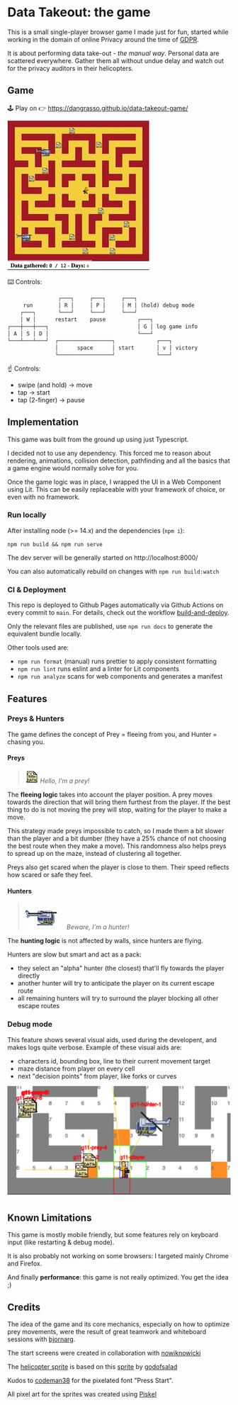 # Data Takeout: the game

This is a small single-player browser game I made just for fun, started while working in the domain of online Privacy around the time of [GDPR](https://en.wikipedia.org/wiki/General_Data_Protection_Regulation).

It is about performing data take-out - _the manual way_.
Personal data are scattered everywhere. Gather them all without undue delay and watch out for the privacy auditors in their helicopters.

## Game

🕹 Play on 👉 https://dangrasso.github.io/data-takeout-game/

![demo](img/_docs/demo.gif)

⌨️ Controls:
```
                ┌───┐     ┌───┐     ┌───┐
     run        │ R │     │ P │     │ M │ (hold) debug mode
    ┌───┐       └───┘     └───┘     └───┘
    │ W │      restart    pause          ┌───┐
┌───┼───┼───┐                            │ G │ log game info
│ A │ S │ D │                            └───┘
└───┴───┴───┘  ┌─────────────────┐             ┌───┐
               │      space      │ start       │ v │ victory
               └─────────────────┘             └───┘
```

☝️ Controls:
 * swipe (and hold) -> move
 * tap -> start
 * tap (2-finger) -> pause

## Implementation

This game was built from the ground up using just Typescript.

I decided not to use any dependency. This forced me to reason about rendering, animations, collision detection, pathfinding and all the basics that a game engine would normally solve for you.

Once the game logic was in place, I wrapped the UI in a Web Component using Lit. This can be easily replaceable with your framework of choice, or even with no framework.

### Run locally

After installing node (>= 14.x) and the dependencies (`npm i`):
```
npm run build && npm run serve
```
The dev server will be generally started on http://localhost:8000/

You can also automatically rebuild on changes with `npm run build:watch`

### CI & Deployment

This repo is deployed to Github Pages automatically via Github Actions on every commit to `main`. For details, check out the workflow [build-and-deploy](.github/workflows/build-and-deploy.yml). 

Only the relevant files are published, use `npm run docs` to generate the equivalent bundle locally.

Other tools used are:
 - `npm run format` (manual) runs prettier to apply consistent formatting
 - `npm run lint` runs eslint and a linter for Lit components
 - `npm run analyze` scans for web components and generates a manifest

## Features

### Preys & Hunters

The game defines the concept of Prey = fleeing from you, and Hunter = chasing you.

#### Preys

> ![data](img/_docs/data.gif)  _Hello, I'm a prey!_

The **fleeing logic** takes into account the player position. A prey moves towards the direction that will bring them furthest from the player. If the best thing to do is not moving the prey will stop, waiting for the player to make a move.

This strategy made preys impossible to catch, so I made them a bit slower than the player and a bit dumber (they have a 25% chance of not choosing the best route when they make a move). This randomness also helps preys to spread up on the maze, instead of clustering all together.

Preys also get scared when the player is close to them. Their speed reflects how scared or safe they feel.

#### Hunters

> ![helicopter](img/_docs/helicopter.gif)  _Beware, I'm a hunter!_

The **hunting logic** is not affected by walls, since hunters are flying. 

Hunters are slow but smart and act as a pack:
- they select an "alpha" hunter (the closest) that'll fly towards the player directly
- another hunter will try to anticipate the player on its current escape route
- all remaining hunters will try to surround the player blocking all other escape routes

### Debug mode

This feature shows several visual aids, used during the developent, and makes logs quite verbose.
Example of these visual aids are:
 - characters id, bounding box, line to their current movement target
 - maze distance from player on every cell
 - next "decision points" from player, like forks or curves

![debug-mode](img/_docs/debug-mode.png)

## Known Limitations

This game is mostly mobile friendly, but some features rely on keyboard input (like restarting & debug mode).

It is also probably not working on some browsers: I targeted mainly Chrome and Firefox.

And finally **performance**: this game is not really optimized. You get the idea ;)

## Credits

The idea of the game and its core mechanics, especially on how to optimize prey movements, were the result of great teamwork and whiteboard sessions with [bjornarg](https://github.com/bjornarg).

The start screens were created in collaboration with [nowiknowicki](https://www.behance.net/nowiknowicki)

The [helicopter sprite](img/sprites/helicopter.png) is based on this [sprite](https://www.pokecommunity.com/showthread.php?t=384499) by [godofsalad](https://www.pokecommunity.com/member.php?u=642968)

Kudos to [codeman38](http://www.zone38.net) for the pixelated font "Press Start".

All pixel art for the sprites was created using [Piskel](https://www.piskelapp.com/)
